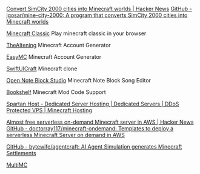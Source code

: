 
[Convert SimCity 2000 cities into Minecraft worlds | Hacker News](https://news.ycombinator.com/item?id=33799526)
[GitHub - jgosar/mine-city-2000: A program that converts SimCity 2000 cities into Minecraft worlds](https://github.com/jgosar/mine-city-2000)

[Minecraft Classic](https://classic.minecraft.net/)
Play minecraft classic in your browser

[TheAltening](https://thealtening.com/)
Minecraft Account Generator

[EasyMC](https://easymc.io/)
Minecraft Account Generator

[SwiftUICraft](https://github.com/aheze/SwiftUICraft)
Minecraft clone

[Open Note Block Studio](https://opennbs.org/)
Minecraft Note Block Song Editor

[Bookshelf](https://github.com/Darkhax-Minecraft/Bookshelf)
Minecraft Mod Code Support

[Spartan Host - Dedicated Server Hosting | Dedicated Servers | DDoS Protected VPS | Minecraft Hosting](https://spartanhost.org/)

[Almost free serverless on-demand Minecraft server in AWS | Hacker News](https://news.ycombinator.com/item?id=28454968)
[GitHub - doctorray117/minecraft-ondemand: Templates to deploy a serverless Minecraft Server on demand in AWS](https://github.com/doctorray117/minecraft-ondemand)

[GitHub - bytewife/agentcraft: AI Agent Simulation generates Minecraft Settlements](https://github.com/bytewife/agentcraft)

[MultiMC](https://multimc.org/)
